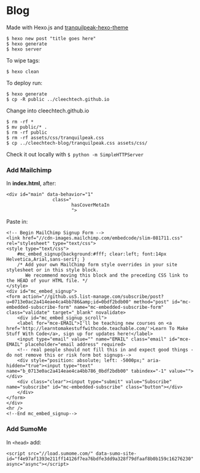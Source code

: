 Blog
====

Made with Hexo.js and [tranquilpeak-hexo-theme](https://github.com/LouisBarranqueiro/tranquilpeak-hexo-theme)

```
$ hexo new post "title goes here"
$ hexo generate
$ hexo server

```

To wipe tags:
```
$ hexo clean
```

To deploy run:

```
$ hexo generate
$ cp -R public ../cleechtech.github.io
```

Change into cleechtech.github.io

```
$ rm -rf * 
$ mv public/* .
$ rm -rf public
$ rm -rf assets/css/tranquilpeak.css
$ cp ../cleechtech-blog/tranquilpeak.css assets/css/
```

Check it out locally with `$ python -m SimpleHTTPServer`

### Add Mailchimp

In **index.html**, after:
```
<div id="main" data-behavior="1"
                 class="
                        hasCoverMetaIn
                        ">
```

Paste in:

```
<!-- Begin MailChimp Signup Form -->
<link href="//cdn-images.mailchimp.com/embedcode/slim-081711.css" rel="stylesheet" type="text/css">
<style type="text/css">
    #mc_embed_signup{background:#fff; clear:left; font:14px Helvetica,Arial,sans-serif; }
    /* Add your own MailChimp form style overrides in your site stylesheet or in this style block.
       We recommend moving this block and the preceding CSS link to the HEAD of your HTML file. */
</style>
<div id="mc_embed_signup">
<form action="//github.us5.list-manage.com/subscribe/post?u=0713e0ac2a414eae4ca4bb786&amp;id=0bdf2bdb00" method="post" id="mc-embedded-subscribe-form" name="mc-embedded-subscribe-form" class="validate" target="_blank" novalidate>
    <div id="mc_embed_signup_scroll">
    <label for="mce-EMAIL">I'll be teaching new courses on <a href='http://learntomakestuffwithcode.teachable.com/'>Learn To Make Stuff With Code</a>, sign up for updates here!</label>
    <input type="email" value="" name="EMAIL" class="email" id="mce-EMAIL" placeholder="email address" required>
    <!-- real people should not fill this in and expect good things - do not remove this or risk form bot signups-->
    <div style="position: absolute; left: -5000px;" aria-hidden="true"><input type="text" name="b_0713e0ac2a414eae4ca4bb786_0bdf2bdb00" tabindex="-1" value=""></div>
    <div class="clear"><input type="submit" value="Subscribe" name="subscribe" id="mc-embedded-subscribe" class="button"></div>
    </div>
</form>
</div>
<hr />
<!--End mc_embed_signup-->
```

### Add SumoMe

In `<head>` add:

```
<script src="//load.sumome.com/" data-sumo-site-id="f4e97af1393e211ff14126f7ea76bdfe3dd9a328f79dfaaf8b0b159c16276230" async="async"></script>
```